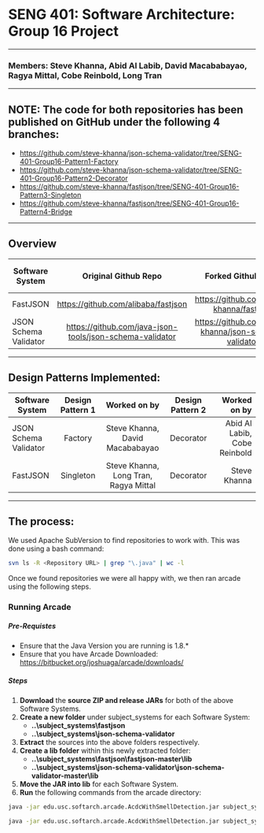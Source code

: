 # SENG 401: Software Architecture: Group 16 Project
***
### Members: Steve Khanna, Abid Al Labib, David Macababayao, Ragya Mittal, Cobe Reinbold, Long Tran
***
## NOTE: The code for both repositories has been published on GitHub under the following 4 branches:
* https://github.com/steve-khanna/json-schema-validator/tree/SENG-401-Group16-Pattern1-Factory
* https://github.com/steve-khanna/json-schema-validator/tree/SENG-401-Group16-Pattern2-Decorator
* https://github.com/steve-khanna/fastjson/tree/SENG-401-Group16-Pattern3-Singleton
* https://github.com/steve-khanna/fastjson/tree/SENG-401-Group16-Pattern4-Bridge

***
## Overview
| Software System |Original Github Repo |Forked Github Repo | Maven Repo | Size |# of Classes (Total)| # of Classes (Source)| 
| ------------- |:-------------:|:-------------:| :-----:|:-----:|:-----:|----:|
|FastJSON|https://github.com/alibaba/fastjson|https://github.com/steve-khanna/fastjson|https://mvnrepository.com/artifact/com.alibaba/fastjson/1.2.75|15MB|2980|190|
|JSON Schema Validator|https://github.com/java-json-tools/json-schema-validator|https://github.com/steve-khanna/json-schema-validator|https://mvnrepository.com/artifact/com.github.java-json-tools/json-schema-validator/2.2.14|20MB|248|138|


***
## Design Patterns Implemented:

| Software System |Design Pattern 1 | Worked on by |Design Pattern 2 | Worked on by |
| --------------- |:---------------:|:------------:|:---------------:| ------------:|
|JSON Schema Validator| Factory| Steve Khanna, David Macababayao| Decorator| Abid Al Labib, Cobe Reinbold|
|FastJSON| Singleton| Steve Khanna, Long Tran, Ragya Mittal| Decorator| Steve Khanna|

***
## The process:
We used Apache SubVersion to find repositories to work with. This was done using a bash command:

```bash
svn ls -R <Repository URL> | grep "\.java" | wc -l
```

Once we found repositories we were all happy with, we then ran arcade using the following steps.

### Running Arcade
##### Pre-Requistes
* Ensure that the Java Version you are running is 1.8.*
* Ensure that you have Arcade Downloaded: https://bitbucket.org/joshuaga/arcade/downloads/ 

##### Steps
1. **Download** the **source ZIP and release JARs** for both of the above Software Systems.
2. **Create a new folder** under subject_systems for each Software System:
    * **..\subject_systems\fastjson**
    * **..\subject_systems\json-schema-validator**
3. **Extract** the sources into the above folders respectively.
4. **Create a lib folder** within this newly extracted folder:
    * **..\subject_systems\fastjson\fastjson-master\lib**
    * **..\subject_systems\json-schema-validator\json-schema-validator-master\lib**
5. **Move the JAR into lib** for each Software System.
6. **Run** the following commands from the arcade directory:
```bash
java -jar edu.usc.softarch.arcade.AcdcWithSmellDetection.jar subject_systems/fastjson/ subject_systems/fastjson/output/acdc lib

java -jar edu.usc.softarch.arcade.AcdcWithSmellDetection.jar subject_systems/json-schema-validator/ subject_systems/json-schema-validator/output/acdc/ lib
```
